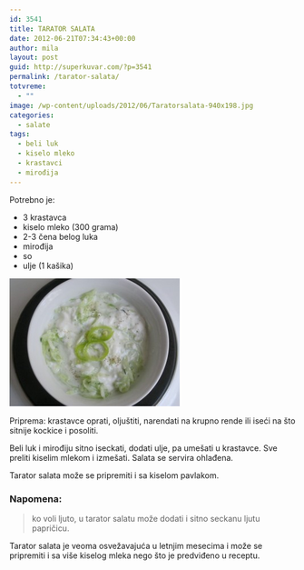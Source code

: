 ```yaml
---
id: 3541
title: TARATOR SALATA
date: 2012-06-21T07:34:43+00:00
author: mila
layout: post
guid: http://superkuvar.com/?p=3541
permalink: /tarator-salata/
totvreme:
  - ""
image: /wp-content/uploads/2012/06/Taratorsalata-940x198.jpg
categories:
  - salate
tags:
  - beli luk
  - kiselo mleko
  - krastavci
  - mirođija
---
```

Potrebno je:

  * 3 krastavca
  * kiselo mleko (300 grama)
  * 2-3 čena belog luka
  * mirođija
  * so
  * ulje (1 kašika)

<img class="alignnone size-medium wp-image-3542" title="Taratorsalata" src="/wp-content/uploads/2012/06/Taratorsalata-300x225.jpg" alt="" width="300" height="225" /> 

Priprema: krastavce oprati, oljuštiti, narendati na krupno rende ili iseći na što sitnije kockice i posoliti.

Beli luk i mirođiju sitno iseckati, dodati ulje, pa umešati u krastavce. Sve preliti kiselim mlekom i izmešati. Salata se servira ohlađena.

Tarator salata može se pripremiti i sa kiselom pavlakom.

### Napomena:
> ko voli ljuto, u tarator salatu može dodati i sitno seckanu ljutu papričicu.

Tarator salata je veoma osvežavajuća u letnjim mesecima i može se pripremiti i sa više kiselog mleka nego što je predviđeno u receptu.